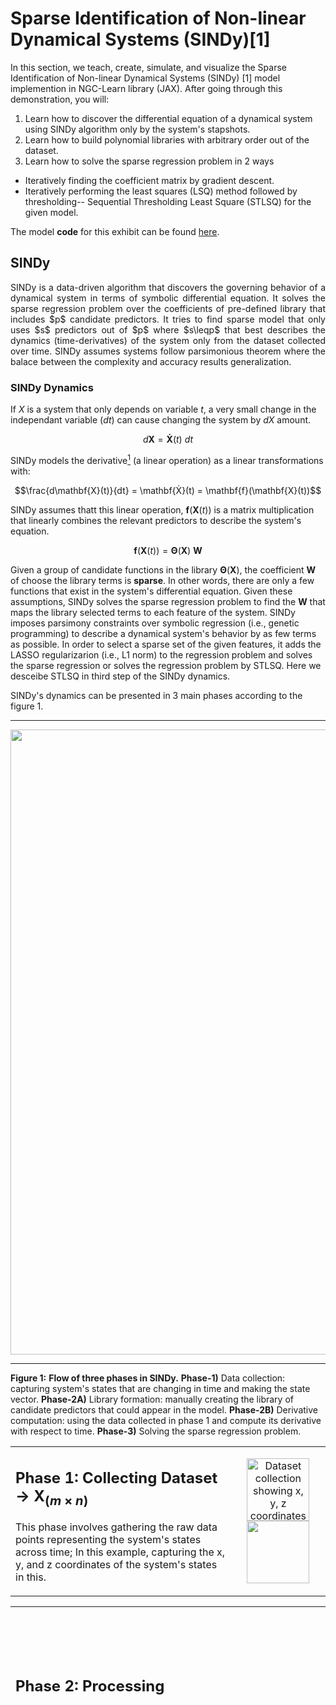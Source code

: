 


# Sparse Identification of Non-linear Dynamical Systems (SINDy)[1]

In this section, we teach, create, simulate, and visualize the Sparse Identification of Non-linear Dynamical Systems (SINDy) [1] model implemention in NGC-Learn library (JAX). After going through this demonstration, you will:

1.  Learn how to discover the differential equation of a dynamical system using SINDy algorithm only by the system's stapshots.
2.  Learn how to build polynomial libraries with arbitrary order out of the dataset.
3.  Learn how to solve the sparse regression problem in 2 ways
  - Iteratively finding the coefficient matrix by gradient descent.
  - Iteratively performing the least squares (LSQ) method followed by thresholding-- Sequential Thresholding Least Square (STLSQ) for the given model.
   
   
The model **code** for this exhibit can be found [here](https://github.com/NACLab/ngc-museum/exhibits/sindy/sindy.py).


## SINDy 
<div align="justify">
SINDy is a data-driven algorithm that discovers the governing behavior of a dynamical system in terms of symbolic differential equation. It solves the sparse regression problem over the coefficients of pre-defined library that includes $p$ candidate predictors. It tries to find sparse model that only uses $s$ predictors out of $p$ where $s\leqp$ that best describes the dynamics (time-derivatives) of the system only from the dataset collected over time. SINDy assumes systems follow parsimonious theorem where the balace between the complexity and accuracy results generalization.
</div>


### SINDy Dynamics

If $X$ is a system that only depends on variable $t$, a very small change in the independant variable ($dt$) can cause changing the system by $dX$ amount. 
```math
d\mathbf{X} = \mathbf{Ẋ}(t)~dt
```
SINDy models the derivative[^1] (a linear operation) as a linear transformations with:
[^1]: Derivative is a linear operation that acts on dt and gives the differential that is the linearization approximation of the taylor series of the function.
```math
\frac{d\mathbf{X}(t)}{dt} = \mathbf{Ẋ}(t) = \mathbf{f}(\mathbf{X}(t))
```
SINDy assumes thatt this linear operation, $\mathbf{f}(\mathbf{X}(t))$ is a matrix multiplication that linearly combines the relevant predictors to describe the system's equation.
```math
\mathbf{f}(\mathbf{X}(t)) = \mathbf{\Theta}(\mathbf{X})~\mathbf{W}
```


Given a group of candidate functions in the library $\mathbf{\Theta}(\mathbf{X})$, the coefficient $\mathbf{W}$ of choose the library terms is **sparse**. In other words, there are only a few functions that exist in the system's differential equation. Given these assumptions, SINDy solves the sparse regression problem to find the $\mathbf{W}$ that maps the library selected terms to each feature of the system. SINDy imposes parsimony constraints over symbolic regression (i.e., genetic programming) to describe a dynamical system's behavior by as few terms as possible. In order to select a sparse set of the given features, it adds the LASSO regularizarion (i.e., L1 norm) to the regression problem and solves the sparse regression or solves the regression problem by STLSQ. Here we desceibe STLSQ in third step of the SINDy dynamics.



SINDy's dynamics can be presented in 3 main phases according to the figure 1. 

------------------------------------------------------------------------------------------

<p align="center">
  <img src="../images/museum/sindy/flow_SR.png" width="1000">

------------------------------------------------------------------------------------------
**Figure 1:** **Flow of three phases in SINDy.** **Phase-1)** Data collection: capturing system's states that are changing in time and making the state vector. **Phase-2A)** Library formation: manually creating the library of candidate predictors that could appear in the model. **Phase-2B)** Derivative computation: using the data collected in phase 1 and compute its derivative with respect to time. **Phase-3)**  Solving the sparse regression problem.
</p>



<!-- ----------------------------------------------------------------------------------------------------------------------------------------------------------------------------------------------------------------- -->

<table>
   
<tr>
<td width="70%" valign="top">
   
## Phase 1: Collecting Dataset → $\mathbf{X}_{(m \times n)}$
This phase involves gathering the raw data points representing the system's states across time; In this example, capturing the x, y, and z coordinates of the system's states in this.
</td>
<td width="30%" align="top">
   <p align="center">
   <img src="../images/museum/sindy/P1.png" width="100" alt="Dataset collection showing x, y, z coordinates">
   <img src="../images/museum/sindy/X_.png" width="100">
   </p>
</td>
</tr>

</table>
<!-- ----------------------------------------------------------------------------------------------------------------------------------------------------------------------------------------------------------------- -->

<!-- ----------------------------------------------------------------------------------------------------------------------------------------------------------------------------------------------------------------- -->
<table>


   
<tr>
   <td colspan="2"> 
     
## Phase 2: Processing
   </td>
     <td rowspan="3" colspan="5"> 
   <p align="center">
   <img src="../images/museum/sindy/P2.png" width="10000">
   </p>
   </td>
</tr>

   
<tr>
   <td> 

### 2.A: Making Library  → $\mathbf{\Theta}_{(m \times p)}$
In this step, using the dataset collected in step 1, given the pre-defined function terms, we construct the dictionary of candidate predictors for system's differential equations. These functions form the columns of our library matrix $\mathbf{\Theta}(\mathbf{X})$. To identify the dynamical structure of the system this library of candidate functions appear in the regression problem to propose the model's structure that later the coefficient matrix will give weight to them according to the problem setup. Assuming sparse models for the system, by sparsification (LASSO or thresholding weigths) decide which structure best describe the system's behavior using predictors. 
Given a set of time-series measurements of a dynamical system state variables ($\mathbf{X}_{(m \times n)}$) we construct:
Library of Candidate Functions: $\Theta(\mathbf{X}) = [\mathbf{1} \quad \mathbf{X} \quad \mathbf{X}^2 \quad \mathbf{X}^3 \quad \sin(\mathbf{X}) \quad \cos(\mathbf{X}) \quad ...]$
   </td>
   <td> 
   <p align="center">
   <img src="../images/museum/sindy/Xtheta.png" width="3000">
   </p>
   </td>
</tr>


<tr>
   <td> 
   
### 2.B: Compute State Derivatives → $\mathbf{Ẋ}_{(m \times n)}$
Given a set of time-series measurements of a dynamical system state variables $\mathbf{X}_{(m \times n)}$ we construct the derivative matrix: $\dot{\mathbf{X}}_{(m \times n)}$ (computed numerically)
In this step, using the dataset collected in step 1, we calculating the time derivatives of each state variable with respect to time. In this example, we compute ẋ, ẏ, and ż to capture how the system evolves over time.
   </td>
   <td> 
   <p align="center">
   <img src="../images/museum/sindy/xdx.png" width="200">
   <img src="../images/museum/sindy/dX_.png" width="200">
   </p>
   </td>
</tr>




</table>
<!-- ----------------------------------------------------------------------------------------------------------------------------------------------------------------------------------------------------------------- -->

<!-- ----------------------------------------------------------------------------------------------------------------------------------------------------------------------------------------------------------------- -->

<table>
   
<tr>
<td width="70%" valign="top">
   
## Phase 3: Solving Sparse Regression Problem → $\mathbf{W_s}_{(p \times n)}$
Solving the Sparse Regression problem (SR) can be done with various method such as Lasso, STLSQ, Elastic Net, and many others. Here we describe STLSQ to solve the SR problem according to the SINDy method.
</td>
<td width="30%" align="top">
   <p align="center">
   <img src="../images/museum/sindy/SRin.png" width="400" alt="Dataset collection showing x, y, z coordincates">
   </p>
</td>
</tr>

<tr>
   <table>  
   <tr>
     <td colspan="3"> 



### Solving SR by Sequential Thresholding Least Square (STLSQ)
<!-- --------------------------------------------------------------------------------------------- -->
<p align="center">
  <img src="../images/museum/sindy/flow.png" width="800">

**Figure 1:** **Flow of three phases in SINDy.** **Phase-1)** Data collection: capturing system's states that are changing in time and making the state vector. **Phase-2A)** Library formation: manually creating the library of candidate predictors that could appear in the model. **Phase-2B)** Derivative computation: using the data collected in phase 1 and compute its derivative with respect to time. **Phase-3)**  Solving the sparse regression problem with STLSQ.
</p>

------------------------------------------------------------------------------------------
   </td>
</tr>  


   <tr>
     <td colspan="3"> 
   
### Sequential Thresholding Least Square (STLSQ)
   </td>
</tr>  


   <tr>
     <td colspan="3"> 
        <p align="center">
   <img src="../images/museum/sindy/STLSQ.png" width="800" alt="State derivatives visualization">
   </p>
   </td>
</tr>  


<tr>
   <td> 

#### 3.A: Least Square method (LSQ) → $\mathbf{W}$ 
Finds library coefficients by solving the following regression problem $\mathbf{Ẋ} = \mathbf{\Theta}\mathbf{W}$ analytically $\mathbf{W}  = (\mathbf{\Theta}^T \mathbf{\Theta})^{-1} \mathbf{\Theta}^T \mathbf{Ẋ}$ 
   </td>
   <td> 
   <p align="center">
   <img src="../images/museum/sindy/LSQ.png" width="200" alt="State derivatives visualization">
   </p>
   </td>
</tr>

<tr>
   <td> 
   
#### 3.B: Thresholding → $\mathbf{W_s}$
Sparsifies $\mathbf{W}$ by keeping only some terms in $\mathbf{W}$ that corresponds to the effective terms in the library.
   </td>
   <td> 
   <p align="center">
   <img src="../images/museum/sindy/Thresholding.png" width="200" alt="State derivatives visualization">
   </p>
   </td>
</tr>
<tr>
   <td> 
   
#### 3.C: Masking → $\mathbf{\Theta_s}$
Sparsifies $\mathbf{\Theta}$ by keeping only the corresponding terms in $\mathbf{W}$ that are kept.
   </td>
   <td> 
   <p align="center">
   <img src="../images/museum/sindy/Masking.png" width="200" alt="State derivatives visualization">
   </p>
   </td>
</tr>


<tr>
   <td> 
   
#### 3.D: Repeat A → B → C until convergence
Solving LSQ with the sparse matrix $\mathbf{\Theta_s}$ and $\mathbf{W_s}$ and find the new $\mathbf{W}$ and repreat steps B and C everytime.
   </td>
   <td> 
   <p align="center">
   <img src="../images/museum/sindy/iterin.png" width="500" alt="State derivatives visualization">
   </p>
   </td>
</tr>


</table>
</tr>


</table>










   <p align="center">
   <img src="../images/museum/sindy/dx.png" width="300">
   <img src="../images/museum/sindy/dy.png" width="300">
   <img src="../images/museum/sindy/dz.png" width="300">
   </p>

## Results

<table>
<th>
   Model
</th>
<th>
   Results
</th>

<tr>
   <td> 
   
   ## Oscillator


$\mathbf{ẋ} = \mu_1\mathbf{x} + \sigma \mathbf{xy}$ \
$\mathbf{ẏ} = \mu_2\mathbf{y} + (\omega + \alpha \mathbf{y} + \beta \mathbf{z})\mathbf{z} - \sigma \mathbf{x}^2$ \
$\mathbf{ż} = \mu_2\mathbf{z} - (\omega + \alpha \mathbf{y} + \beta \mathbf{z})\mathbf{y}$

```python
ẋ =  0.050 𝑥^1.𝑦^0.𝓏^0 + 1.100 𝑥^1.𝑦^1.𝓏^0 
ẏ =  2.999 𝑥^0.𝑦^0.𝓏^1 -4.999 𝑥^0.𝑦^0.𝓏^2
     -0.010 𝑥^0.𝑦^1.𝓏^0 -1.998 𝑥^0.𝑦^1.𝓏^1 -1.100 𝑥^2.𝑦^0.𝓏^0 
ż = -0.010 𝑥^0.𝑦^0.𝓏^1 -3.000 𝑥^0.𝑦^1.𝓏^0
   + 5.000 𝑥^0.𝑦^1.𝓏^1 + 1.999 𝑥^0.𝑦^2.𝓏^0

[1, 𝓏^1, 𝓏^2, 𝑦^1, 𝑦^1.𝓏^1, 𝑦^2, 𝑥^1, 𝑥^1𝓏^1, 𝑥^1.𝑦^1, 𝑥^2]
[[ 0.  0.  0.  0.  0.  0.  0.049  0.  1.099  0.]
 [ 0.  2.99 -4.99 -0.010 -1.99  0.  0.  0.  0. -1.099]
 [ 0. -0.009  0. -2.99  4.99  1.99  0.  0.  0.  0.]]
```

   </td>
   <td> 
     <p align="center">
      <img src="../images/museum/sindy/oscillator.png" width="1000">
     </p>
   </td>
</tr>

<tr>
   <td> 
   
   ## Lorenz
   
$\mathbf{ẋ} = 10(\mathbf{y} - \mathbf{x})$ \
$\mathbf{ẏ} = \mathbf{x}(28 - \mathbf{z}) - \mathbf{y}$ \
$\mathbf{ż} = \mathbf{xy} - \frac{8}{3}~\mathbf{z}$

$[𝑥^0.𝑦^0.𝓏^1, 𝑥^0.𝑦^0.𝓏^2, 𝑥^0.𝑦^1.𝓏^0, 𝑥^0.𝑦^1.𝓏^1, 𝑥^0.𝑦^2.𝓏^0, 𝑥^1.𝑦^0.𝓏^0, 𝑥^1.𝑦^0.𝓏^1, 𝑥^1.𝑦^1.𝓏^0, 𝑥^2.𝑦^0.𝓏^0]$

```python
ẋ =  9.969 𝑥^0.𝑦^1.𝓏^0 -9.966 𝑥^1.𝑦^0.𝓏^0 
ẏ = -0.972 𝑥^0.𝑦^1.𝓏^0 + 27.833 𝑥^1.𝑦^0.𝓏^0 -0.995 𝑥^1.𝑦^0.𝓏^1 
ż = -2.657 𝑥^0.𝑦^0.𝓏^1 + 0.997 𝑥^1.𝑦^1.𝓏^0

[𝓏^1, 𝓏^2, 𝑦^1, 𝑦^1.𝓏^1, 𝑦^2, 𝑥^1, 𝑥^1𝓏^1, 𝑥^1.𝑦^1, 𝑥^2]
[[ 0.  0.  9.968  0.  0. -9.965  0.  0.  0.]
 [ 0.  0. -0.971  0.  0.  27.832 -0.995  0.  0.]
 [-2.656  0.  0.  0.  0.  0.  0.  0.996  0.]]
```

   </td>
   <td> 
     <p align="center">
      <img src="../images/museum/sindy/lorenz.png" width="1000">
     </p>
   </td>
</tr>

<tr>
   <td> 
   
   ## Linear-2D
   
$\mathbf{ẋ} = -0.1\mathbf{x} + 2.0\mathbf{y}$ \
$\mathbf{ẏ} = -2.0\mathbf{x} - 0.1\mathbf{y}$ 

```python
ẋ =  2.000  𝑥^0𝑦^1 -0.100  𝑥^1𝑦^0 
ẏ = -0.100  𝑥^0𝑦^1 -2.000  𝑥^1𝑦^0

[𝑦^1, 𝑦^2, 𝑥^1, 𝑥^1𝑦^1, 𝑥^2]
[[ 1.999  0. -0.100  0.  0.]
 [-0.099  0. -1.999  0.  0.]]
```
   

   </td>
   <td> 
     <p align="center">
      <img src="../images/museum/sindy/linear_2D.png" width="1000">
     </p>
   </td>
</tr>

<tr>
   <td> 
   
   ## Linear-3D

$\mathbf{ẋ} = -0.1\mathbf{x} + 2\mathbf{y}$ \
$\mathbf{ẏ} = -2\mathbf{x} - 0.1\mathbf{y}$ \
$\mathbf{ż} = -0.3\mathbf{z}$ 

```python
ẋ =  2.000 𝑥^0.𝑦^1.𝓏^0 -0.100 𝑥^1.𝑦^0.𝓏^0 
ẏ = -0.100 𝑥^0.𝑦^1.𝓏^0 -2.000 𝑥^1.𝑦^0.𝓏^0 
ż = -0.300 𝑥^0.𝑦^0.𝓏^1

[1, 𝓏^1, 𝓏^2, 𝑦^1, 𝑦^1.𝓏^1, 𝑦^2, 𝑥^1, 𝑥^1𝓏^1, 𝑥^1.𝑦^1, 𝑥^2]
[[ 0.  0.  1.999  0.  0. -0.100  0.  0.  0.]
 [ 0.  0. -0.100  0.  0. -1.999  0.  0.  0.]
 [-0.299  0.  0.  0.  0.  0.  0.  0.  0.]]
```

   </td>
   <td> 
     <p align="center">
      <img src="../images/museum/sindy/linear_3D.png" width="1000">
     </p>
   </td>
</tr>

<tr>
   <td> 
   
   ## Cubic-2D

$\mathbf{ẋ} = -0.1\mathbf{x}^3 + 2.0\mathbf{y}^3$ \
$\mathbf{ẏ} = -2.0\mathbf{x}^3 - 0.1\mathbf{y}^3$ 

```python
ẋ =  1.999  𝑥^0𝑦^3 -0.100  𝑥^3𝑦^0 
ẏ = -0.099  𝑥^0𝑦^3 -1.998  𝑥^3𝑦^0

[𝑦^1, 𝑦^2, 𝑦^3, 𝑥^1, 𝑥^1𝑦^1, 𝑥^1𝑦^2, 𝑥^2, 𝑥^2𝑦^1, 𝑥^3]
[[ 0.  0.  1.99  0.   0.   0.   0.   0. -0.100]
 [ 0.  0. -0.099  0.   0.   0.   0.   0. -1.99]]
```

   </td>
   <td> 
     <p align="center">
      <img src="../images/museum/sindy/cubic_2D.png" width="1000">
     </p>
   </td>
</tr>
   
</table>







<!--
-----------------------------------------------------------------------------
Dictionary learning combined with LASSO (L1-norm) promotes the sparsity of the coefficient matrix which allows only governing terms in the dictionary stay non-zero.

The solve linear regression by lasso that is the L1-norm regularized least squares to penalize L1-norm of weights (coefficients).
lasso solution is the sparse model with coefficients corresponding to the relevant features in the library that predicts the motion of the system.

of a manually constructed dictionary from the state vector by a coefficient matrix.

-----------------------------------------------------------------------------o

-->





## References
<b>[1]</b> Brunton SL, Proctor JL, Kutz JN. Discovering governing equations from data by sparse identification of nonlinear dynamical systems. Proc Natl Acad Sci U S A. 2016 Apr 12;113(15):3932-7. doi: 10.1073/pnas.1517384113. Epub 2016 Mar 28. PMID: 27035946; PMCID: PMC4839439.

